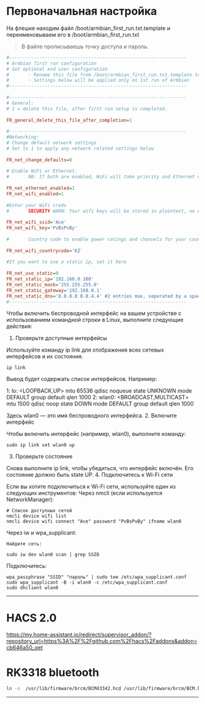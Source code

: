 #  Первоначальная настройка
На флешке находим файл /boot/armbian_first_run.txt.template и переименовываем его в /boot/armbian_first_run.txt  

>В файле прописываешь точку доступа и пароль.

```ini
#-----------------------------------------------------------------  
# Armbian first run configuration  
# Set optional end user configuration  
#       - Rename this file from /boot/armbian_first_run.txt.template to /boot/armbian_first_run.txt  
#       - Settings below will be applied only on 1st run of Armbian  
#-----------------------------------------------------------------  
  
#-----------------------------------------------------------------  
# General:  
# 1 = delete this file, after first run setup is completed.  
  
FR_general_delete_this_file_after_completion=1  
  
#-----------------------------------------------------------------  
#Networking:  
# Change default network settings  
# Set to 1 to apply any network related settings below  
  
FR_net_change_defaults=0  
  
# Enable WiFi or Ethernet.  
#       NB: If both are enabled, WiFi will take priority and Ethernet will be disabled.  
  
FR_net_ethernet_enabled=1  
FR_net_wifi_enabled=1  
  
#Enter your WiFi creds  
#       SECURITY WARN: Your wifi keys will be stored in plaintext, no encryption.  
  
FR_net_wifi_ssid='Ace'  
FR_net_wifi_key='PvBsPvBy'  
  
#       Country code to enable power ratings and channels for your country. eg: GB US DE | https://en.wikipedia.org/wiki/ISO_3166-1_alpha-2  
  
FR_net_wifi_countrycode='KZ'  
  
#If you want to use a static ip, set it here  
  
FR_net_use_static=0  
FR_net_static_ip='192.168.0.100'  
FR_net_static_mask='255.255.255.0'  
FR_net_static_gateway='192.168.0.1'  
FR_net_static_dns='8.8.8.8 8.8.4.4' #2 entries max, seperated by a space.  
#-----------------------------------------------------------------
```

Чтобы включить беспроводной интерфейс на вашем устройстве с использованием командной строки в Linux, выполните следующие действия:
1. Проверьте доступные интерфейсы

Используйте команду ip link для отображения всех сетевых интерфейсов и их состояния.

```
ip link
```

Вывод будет содержать список интерфейсов. Например:

1: lo: <LOOPBACK,UP> mtu 65536 qdisc noqueue state UNKNOWN mode DEFAULT group default qlen 1000
2: wlan0: <BROADCAST,MULTICAST> mtu 1500 qdisc noop state DOWN mode DEFAULT group default qlen 1000

Здесь wlan0 — это имя беспроводного интерфейса.
2. Включите интерфейс

Чтобы включить интерфейс (например, wlan0), выполните команду:

```
sudo ip link set wlan0 up
```

3. Проверьте состояние

Снова выполните ip link, чтобы убедиться, что интерфейс включён. Его состояние должно быть state UP.
4. Подключитесь к Wi-Fi сети

Если вы хотите подключиться к Wi-Fi сети, используйте один из следующих инструментов:
Через nmcli (если используется NetworkManager):

```
# Список доступных сетей
nmcli device wifi list
nmcli device wifi connect "Ace" password "PvBsPvBy" ifname wlan0
```

Через iw и wpa_supplicant:

    Найдите сеть:

```
sudo iw dev wlan0 scan | grep SSID
```

Подключитесь:

```
wpa_passphrase "SSID" "пароль" | sudo tee /etc/wpa_supplicant.conf
sudo wpa_supplicant -B -i wlan0 -c /etc/wpa_supplicant.conf
sudo dhclient wlan0
```


---

# HACS 2.0
https://my.home-assistant.io/redirect/supervisor_addon/?repository_url=https%3A%2F%2Fgithub.com%2Fhacs%2Faddons&addon=cb646a50_get

# RK3318 bluetooth
```bash
ln -s  /usr/lib/firmware/brcm/BCM43342.hcd /usr/lib/firmware/brcm/BCM.hcd
```

---
